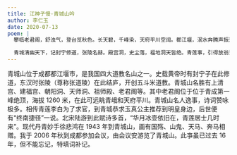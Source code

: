 ```yaml
---
title: 江神子慢·青城山吟
author: 李仁玉
date: 2020-07-13
poem: |
  攀临老君阁，舒浊气，登台览秋色。长天碧，千峰染，天府平川空阔。都江堰，泯水奔腾声振远，再回荡，回声深谷壑。紫燕上下盘旋，江鸥剪影飞掠。

  青城清幽天下，记封宁修道，张陵名赫。殿宫洞，史尘落，福地洞天皆绝。青莲事，引得放翁诗兴发，悲鸿继，丹青天马越。千年胜地风骚，教人吟阙。
---
```


青城山位于成都都江堰市，是我国四大道教名山之一。史载黄帝时有封宁子在此修道，东汉时张陵（尊称张道陵）在此结庐，开创五斗米道教。青城山名胜有上清宫、建福宫、朝阳洞、天师洞、祖师殿、老君阁等。其中老君阁位于位于青成第一峰绝顶，海拔 1260 米，在此可远眺青峨和天府平川。青城山名人逸事，诗词赞咏极多。相传青莲李白为了求官，到青城恭求玉真公主推荐到明皇身边，后世便有“终南捷径”一说。北宋陆游到此赋诗多首，“华月冰壶依旧在，青莲居士几时来”。现代丹青妙手徐悲鸿在 1943 年到青城山，画有国殇、山鬼、天马、奔马相赠。我于 2006 年秋到成都参加会议，由会议安游览了青城山。此亊虽已过去 16 年，但不能忘记，特填词补记。
